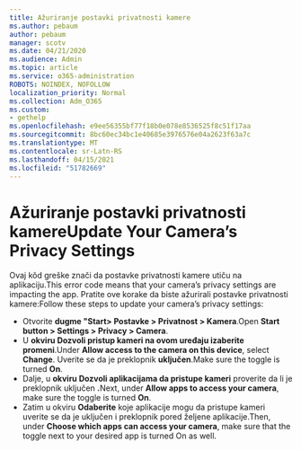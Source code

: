 ```yaml
---
title: Ažuriranje postavki privatnosti kamere
ms.author: pebaum
author: pebaum
manager: scotv
ms.date: 04/21/2020
ms.audience: Admin
ms.topic: article
ms.service: o365-administration
ROBOTS: NOINDEX, NOFOLLOW
localization_priority: Normal
ms.collection: Adm_O365
ms.custom:
- gethelp
ms.openlocfilehash: e9ee56355bf77f18b0e078e8536525f8c51f17aa
ms.sourcegitcommit: 8bc60ec34bc1e40685e3976576e04a2623f63a7c
ms.translationtype: MT
ms.contentlocale: sr-Latn-RS
ms.lasthandoff: 04/15/2021
ms.locfileid: "51782669"
---
```

# <a name="update-your-cameras-privacy-settings"></a><span data-ttu-id="fa114-102">Ažuriranje postavki privatnosti kamere</span><span class="sxs-lookup"><span data-stu-id="fa114-102">Update Your Camera’s Privacy Settings</span></span>

<span data-ttu-id="fa114-103">Ovaj kôd greške znači da postavke privatnosti kamere utiču na aplikaciju.</span><span class="sxs-lookup"><span data-stu-id="fa114-103">This error code means that your camera’s privacy settings are impacting the app.</span></span> <span data-ttu-id="fa114-104">Pratite ove korake da biste ažurirali postavke privatnosti kamere:</span><span class="sxs-lookup"><span data-stu-id="fa114-104">Follow these steps to update your camera’s privacy settings:</span></span>

- <span data-ttu-id="fa114-105">Otvorite **dugme "Start> Postavke > Privatnost > Kamera**.</span><span class="sxs-lookup"><span data-stu-id="fa114-105">Open **Start button > Settings > Privacy > Camera**.</span></span>
- <span data-ttu-id="fa114-106">U **okviru Dozvoli pristup kameri na ovom uređaju izaberite** **promeni**.</span><span class="sxs-lookup"><span data-stu-id="fa114-106">Under **Allow access to the camera on this device**, select **Change**.</span></span> <span data-ttu-id="fa114-107">Uverite se da je preklopnik **uključen**.</span><span class="sxs-lookup"><span data-stu-id="fa114-107">Make sure the toggle is turned **On**.</span></span>
- <span data-ttu-id="fa114-108">Dalje, u **okviru Dozvoli aplikacijama da pristupe kameri** proverite da li je preklopnik uključen **.**</span><span class="sxs-lookup"><span data-stu-id="fa114-108">Next, under **Allow apps to access your camera**, make sure the toggle is turned **On**.</span></span>
- <span data-ttu-id="fa114-109">Zatim u okviru **Odaberite** koje aplikacije mogu da pristupe kameri uverite se da je uključen i preklopnik pored željene aplikacije.</span><span class="sxs-lookup"><span data-stu-id="fa114-109">Then, under **Choose which apps can access your camera**, make sure that the toggle next to your desired app is turned On as well.</span></span>

